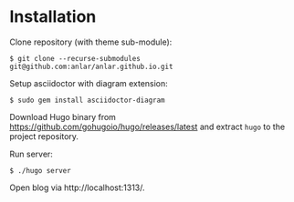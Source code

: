# Installation

Clone repository (with theme sub-module):

    $ git clone --recurse-submodules git@github.com:anlar/anlar.github.io.git

Setup asciidoctor with diagram extension:

    $ sudo gem install asciidoctor-diagram

Download Hugo binary from https://github.com/gohugoio/hugo/releases/latest and extract `hugo` to the project repository.

Run server:

    $ ./hugo server

Open blog via http://localhost:1313/.

